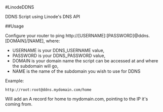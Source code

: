 #LinodeDDNS

DDNS Script using Linode's DNS API

##Usage

Configure your router to ping http://[USERNAME]:[PASSWORD]@ddns.[DOMAIN]/[NAME], where:

- USERNAME is your DDNS_USERNAME value,
- PASSWORD is your DDNS_PASSWORD value,
- DOMAIN is your domain name the script can be accessed at and where the subdomain will go,
- NAME is the name of the subdomain you wish to use for DDNS

Example:

`http://root:root@ddns.mydomain.com/home`

Will add an A record for home to mydomain.com, pointing to the IP it's coming from.